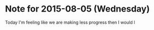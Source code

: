 # Note for 2015-08-05 (Wednesday)

Today I'm feeling like we are making less progress then I would l
